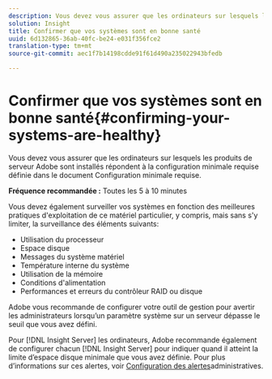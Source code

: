 ```yaml
---
description: Vous devez vous assurer que les ordinateurs sur lesquels les produits de serveur Adobe sont installés répondent à la configuration minimale requise définie dans le document Configuration minimale requise.
solution: Insight
title: Confirmer que vos systèmes sont en bonne santé
uuid: 6d132865-36ab-40fc-be24-e031f356fce2
translation-type: tm+mt
source-git-commit: aec1f7b14198cdde91f61d490a235022943bfedb

---
```



# Confirmer que vos systèmes sont en bonne santé{#confirming-your-systems-are-healthy}

Vous devez vous assurer que les ordinateurs sur lesquels les produits de serveur Adobe sont installés répondent à la configuration minimale requise définie dans le document Configuration minimale requise.

**Fréquence recommandée :** Toutes les 5 à 10 minutes

Vous devez également surveiller vos systèmes en fonction des meilleures pratiques d&#39;exploitation de ce matériel particulier, y compris, mais sans s&#39;y limiter, la surveillance des éléments suivants:

* Utilisation du processeur
* Espace disque
* Messages du système matériel
* Température interne du système
* Utilisation de la mémoire
* Conditions d&#39;alimentation
* Performances et erreurs du contrôleur RAID ou disque

Adobe vous recommande de configurer votre outil de gestion pour avertir les administrateurs lorsqu’un paramètre système sur un serveur dépasse le seuil que vous avez défini.

Pour [!DNL Insight Server] les ordinateurs, Adobe recommande également de configurer chacun [!DNL Insight Server] pour indiquer quand il atteint la limite d’espace disque minimale que vous avez définie. Pour plus d’informations sur ces alertes, voir [Configuration des alertes](../../../home/c-inst-svr/c-admin-inst-svr/t-config-adm-alrts.md#task-0858f588da4941aa9d4952f6592681aa)administratives.
